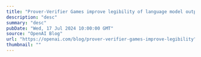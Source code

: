 ```yaml
---
title: "Prover-Verifier Games improve legibility of language model outputs"
description: "desc"
summary: "desc"
pubDate: "Wed, 17 Jul 2024 10:00:00 GMT"
source: "OpenAI Blog"
url: "https://openai.com/blog/prover-verifier-games-improve-legibility"
thumbnail: ""
---
```



